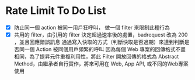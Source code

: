 # Rate Limit To Do List
- [x] 防止同一個 action 被同一用戶狂呼叫， 做一個 filter 來限制此種行為
- [x] 共用的 filter，由引用的 filter 決定超過速率後的處置，badrequest 改為 200 ，並且回應錯誤訊息
通過寫入快取的方式（判斷快取是否過期）來達到判斷是否同一個 Action 被同個用戶頻繁的呼叫
因為每個 Web 專案的回傳格式不盡相同，為了提昇元件重複利用性，將此 Filter 開放回傳的格式為 Abstract Method，由繼承者自行實作，將來可用在 Web, App API, 或不同的Web專案使用
